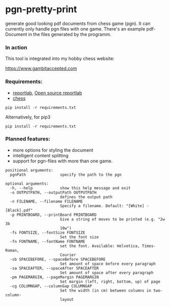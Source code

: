 # pgn-pretty-print
generate good looking pdf documents from chess game (pgn). It can currently only handle pgn files with one game. 
There's an example pdf-Document in the files generated by the programm.

### In action

This tool is integrated into my hobby chess website:

https://www.gambitaccepted.com

### Requirements:
- [reportlab](https://pypi.org/project/reportlab/), [Open source reportlab](https://www.reportlab.com/dev/install/open_source_installation/)
- [chess](https://pypi.org/project/chess/)

```
pip install -r requirements.txt
```

Alternatively, for pip3

```
pip install -r requirements.txt
```

### Planned features:
- more options for styling the document
- intelligent content splitting
- support for pgn-files with more than one game.


```
positional arguments:
  pgnPath               specify the path to the pgn

optional arguments:
  -h, --help            show this help message and exit
  -o OUTPUTPATH, --outputPath OUTPUTPATH
                        defines the output path
  -n FILENAME, --filename FILENAME
                        Specify a filename. Default: "[White] - [Black].pdf"
  -p PRINTBOARD, --printBoard PRINTBOARD
                        Give a string of moves to be printed (e.g. "2w 3b
                        10w")
  -fs FONTSIZE, --fontSize FONTSIZE
                        Set the font size
  -fn FONTNAME, --fontName FONTNAME
                        set the font. Available: Helvetica, Times-Roman,
                        Courier
  -sb SPACEBEFORE, --spaceBefore SPACEBEFORE
                        Set amount of space before every paragraph
  -sa SPACEAFTER, --spaceAfter SPACEAFTER
                        Set amount of space after every paragraph
  -pm PAGEMARGIN, --pageMargin PAGEMARGIN
                        Set margin (left, right, bottom, up) of page
  -cg COLUMNGAP, --columnGap COLUMNGAP
                        Set the width (in cm) between columns in two-column-
                        layout
```
